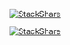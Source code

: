 [![StackShare](http://img.shields.io/badge/tech-stack-0690fa.svg?style=flat)](https://stackshare.io/bitski/my-stack)

[![StackShare](https://embed.stackshare.io/stacks/embed/15f0b5358e8289b2ba5b93fa1cf82b)](https://embed.stackshare.io/stacks/embed/15f0b5358e8289b2ba5b93fa1cf82b)

<a frameborder="0" data-theme="dark" data-layers="2,3,4,1" data-stack-embed="true" href="https://embed.stackshare.io/stacks/embed/15f0b5358e8289b2ba5b93fa1cf82b"/></a><script async src="https://cdn1.stackshare.io/javascripts/client-code.js" charset="utf-8"></script>
